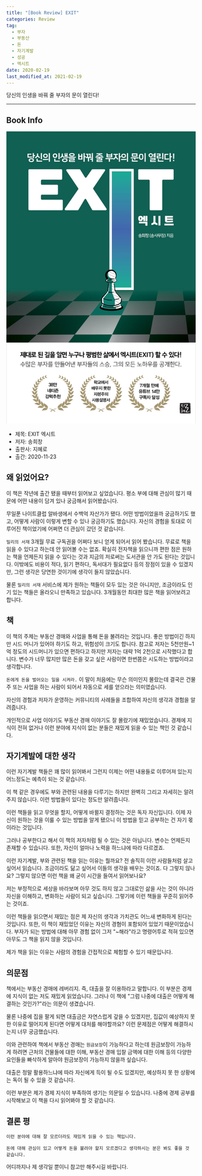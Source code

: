 ```yaml
---  
title: "[Book Review] EXIT"  
categories: Review  
tag:
  - 부자
  - 부동산
  - 돈
  - 자기계발
  - 성공
  - 엑시트
date: 2020-02-19
last_modified_at: 2021-02-19
---  
```


당신의 인생을 바꿔 줄 부자의 문이 열린다!

---

## Book Info

[![책](/assets/images/review/exit.jpg)](http://www.kyobobook.co.kr/product/detailViewKor.laf?ejkGb=KOR&mallGb=KOR&barcode=9791187799146&orderClick=LEa&Kc=)

- 제목: EXIT 엑시트
- 저자: 송희창
- 출판사: 지혜로
- 출간: 2020-11-23

## 왜 읽었어요?

이 책은 작년에 출간 됐을 때부터 읽어보고 싶었습니다. 평소 부에 대해 관심이 많기 때문에 어떤 내용이 담겨 있나 궁금해서 읽어봤습니다.

무일푼 나이트클럽 알바생에서 수백억 자산가가 됐다. 어떤 방법이었을까 궁금하기도 했고, 어떻게 사람이 이렇게 변할 수 있나 궁금하기도 했습니다. 자신의 경험을 토대로 이루어진 책이었기에 어쩌면 더 관심이 갔던 것 같습니다.

`밀리의 서재` 3개월 무료 구독권을 어쩌다 보니 얻게 되어서 읽어 봤습니다. 무료로 책을 읽을 수 있다고 하는데 안 읽어볼 수는 없죠. 확실히 전자책을 읽으니까 편한 점은 원하는 책을 언제든지 읽을 수 있다는 것과 지금의 저로써는 도서관을 안 가도 된다는 것입니다. 이밖에도 비용이 적다, 읽기 편하다, 독서대가 필요없다 등의 장점이 있을 수 있겠지만, 그런 생각은 당연한 것이기에 생각이 들지 않았습니다. 

물론 `밀리의 서재` 서비스에 제가 원하는 책들이 모두 있는 것은 아니지만, 조금이라도 인기 있는 책들은 올라오니 만족하고 있습니다. 3개월동안 최대한 많은 책을 읽어보려고 합니다.

## 책

이 책의 주제는 부동산 경매와 사업을 통해 돈을 불려라는 것입니다. 좋은 방법이긴 하지만 시드 머니가 있어야 하기도 하고, 위험성이 크기도 합니다. 참고로 저자는 5천만원~1억 정도의 시드머니가 있으면 편하다고 하지만 저자는 대략 1억 2천으로 시작했다고 합니다. 변수가 너무 많지만 많은 돈을 갖고 싶은 사람이면 한번쯤은 시도하는 방법이라고 생각합니다.

`돈에게 돈을 벌어오는 일을 시켜라.` 이 말이 처음에는 무슨 의미인지 몰랐는데 결국은 건물주 또는 사업을 하는 사람이 되어서 자동으로 세를 얻으라는 의미였습니다.

자신의 경험과 저자가 운영하는 커뮤니티의 사례들을 조합하여 자신의 생각과 경험을 알려줍니다. 

개인적으로 사업 이야기도 부동산 경매 이야기도 잘 몰랐기에 재밌었습니다. 경제에 지식이 전혀 없거나 이런 분야에 지식이 없는 분들은 재밌게 읽을 수 있는 책인 것 같습니다. 

## 자기계발에 대한 생각

이런 자기계발 책들은 꽤 많이 읽어봐서 그런지 이제는 어떤 내용들로 이루어져 있는지 어느정도는 예측이 되는 것 같습니다.

이 책 같은 경우에도 부와 관련된 내용을 다루기는 하지만 완벽히 그리고 자세히는 알려주지 않습니다. 이런 방법들이 있다는 정도만 알려줍니다.

이런 책들을 읽고 무엇을 할지, 어떻게 바뀔지 결정하는 것은 독자 자신입니다. 이제 자신이 원하는 것을 이룰 수 있는 방법을 알게 됐으니 이 방법을 믿고 공부하는 건 자기 몫이라는 것입니다.

그러나 공부한다고 해서 이 책의 저자처럼 될 수 있는 것은 아닙니다. 변수는 언제든지 존재할 수 있습니다. 또한, 자신이 얼마나 노력을 하느냐에 따라 다르겠죠.

이런 자기계발, 부와 관련된 책을 읽는 이유는 뭘까요? 전 솔직히 이런 사람들처럼 살고 싶어서 읽습니다. 조금이라도 닮고 싶어서 이들의 생각을 배우는 것이죠. 다 그렇지 않나요? 그렇지 않으면 이런 책을 왜 굳이 시간을 들여서 읽어보나요?

저는 부정적으로 세상을 바라보며 아무 것도 하지 않고 그대로인 삶을 사는 것이 아니라 자신을 이해하고, 변화하는 사람이 되고 싶습니다. 그렇기에 이런 책들을 꾸준히 읽어주는 것이죠.

이런 책들을 읽으면서 재밌는 점은 제 자신의 생각과 가치관도 어느새 변화하게 된다는 것입니다. 또한, 이 책이 재밌었던 이유는 자신의 경혐이 포함되어 있었기 때문이었습니다. 부자가 되는 방법에 대해 아무 경험 없이 그저 "~해라"라고 명령어투로 적혀 있으면 아무도 그 책을 읽지 않을 것입니다. 

제가 책을 읽는 이유는 사람의 경험을 간접적으로 체험할 수 있기 때문입니다. 

## 의문점

책에서는 부동산 경매에 레버리지. 즉, 대출을 잘 이용하라고 말합니다. 이 부분은 경제에 지식이 없는 저도 재밌게 읽었습니다. 그러나 이 책에 "그럼 나중에 대출은 어떻게 해결하는 것인가?"라는 의문이 생겼습니다. 

물론 나중에 집을 팔게 되면 대출금은 자연스럽게 갚을 수 있겠지만, 집값이 예상하지 못한 이유로 떨어지게 된다면 어떻게 대처를 해야할까요? 이런 문제점은 어떻게 해결하시는지 너무 궁금했습니다.

이와 관련하여 책에서 부동산 경매는 `원금보장`이 가능하다고 하는데 원금보장이 가능하게 하려면 근처의 건물들에 대한 이해, 부동산 경매 입찰 금액에 대한 이해 등의 다양한 요인들을 빠삭하게 알아야 원금보장이 가능하지 않을까 싶습니다.

대출은 정말 활용하느냐에 따라 자신에게 득이 될 수도 있겠지만, 예상하지 못 한 상황에는 독이 될 수 있을 것 같습니다. 

이런 부분은 제가 경제 지식이 부족하여 생기는 의문일 수 있습니다. 나중에 경제 공부를 시작해보고 이 책을 다시 읽어봐야 할 것 같습니다.

## 결론 평

`이런 분야에 대해 잘 모르더라도 재밌게 읽을 수 있는 책입니다.`

`돈에 대해 관심이 있고 어떻게 돈을 불려야 할지 모르겠다고 생각하시는 분은 봐도 좋을 것 같습니다.`

어디까지나 제 생각일 뿐이니 참고만 해주시길 바랍니다.